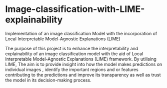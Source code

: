 # Image-classification-with-LIME-explainability
Implementation of an image classification Model with the incorporation of Local Interpretable Model-Agnostic Explanations (LIME)


The purpose of this project is to enhance the interpretability and explainability of an image classification model with the aid of Local Interpretable Model-Agnostic
Explanations (LIME) framework. By utilising LIME, The aim is to provide insight into how the model makes predictions on individual images , identify the important regions and or features contributing to the predictions and improve its transparency as well as trust the model in its decision-making process.
